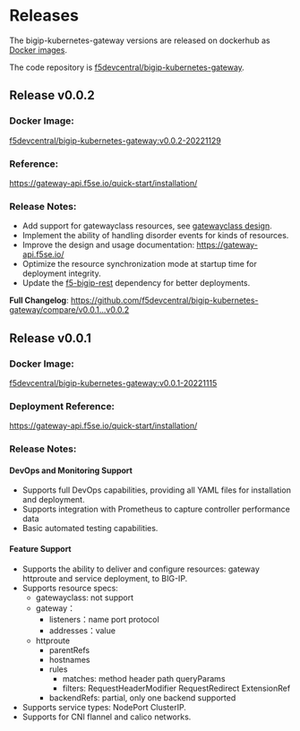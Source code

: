 # Releases 

The bigip-kubernetes-gateway versions are released on dockerhub as [Docker images](https://hub.docker.com/r/f5devcentral/bigip-kubernetes-gateway/tags). 

The code repository is [f5devcentral/bigip-kubernetes-gateway](https://github.com/f5devcentral/bigip-kubernetes-gateway).


## Release v0.0.2

### Docker Image: 

[f5devcentral/bigip-kubernetes-gateway:v0.0.2-20221129](https://hub.docker.com/r/f5devcentral/bigip-kubernetes-gateway/tags)

### Reference: 

https://gateway-api.f5se.io/quick-start/installation/

### Release Notes:

* Add support for gatewayclass resources, see [gatewayclass design](https://gateway-api.f5se.io/Architecture/#framework-and-workflow-design).
* Implement the ability of handling disorder events for kinds of resources.
* Improve the design and usage documentation: https://gateway-api.f5se.io/
* Optimize the resource synchronization mode at startup time for deployment integrity.
* Update the [f5-bigip-rest](https://gitee.com/zongzw/f5-bigip-rest) dependency for better deployments.

**Full Changelog**: https://github.com/f5devcentral/bigip-kubernetes-gateway/compare/v0.0.1...v0.0.2

## Release v0.0.1

### Docker Image: 

[f5devcentral/bigip-kubernetes-gateway:v0.0.1-20221115](https://hub.docker.com/r/f5devcentral/bigip-kubernetes-gateway/tags)

### Deployment Reference: 

https://gateway-api.f5se.io/quick-start/installation/

### Release Notes:

#### DevOps and Monitoring Support

* Supports full DevOps capabilities, providing all YAML files for installation and deployment.
* Supports integration with Prometheus to capture controller performance data
* Basic automated testing capabilities.

#### Feature Support

* Supports the ability to deliver and configure resources: gateway httproute and service deployment, to BIG-IP.
* Supports resource specs:
  * gatewayclass: not support
  * gateway：
    * listeners：name port protocol
    * addresses：value
  * httproute
    * parentRefs
    * hostnames
    * rules
      * matches: method header path queryParams
      * filters: RequestHeaderModifier RequestRedirect ExtensionRef
    * backendRefs: partial, only one backend supported
* Supports service types: NodePort ClusterIP.
* Supports for CNI flannel and calico networks.